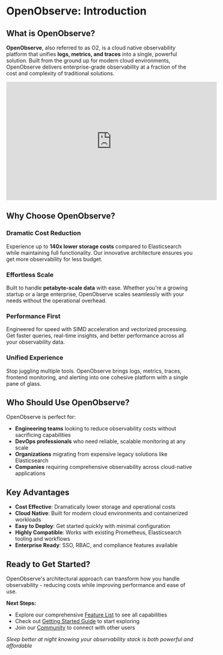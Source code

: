 # OpenObserve: Introduction

## What is OpenObserve?

**OpenObserve**, also referred to as O2, is a cloud native observability platform that unifies **logs, metrics, and traces** into a single, powerful solution. Built from the ground up for modern cloud environments, OpenObserve delivers enterprise-grade observability at a fraction of the cost and complexity of traditional solutions.

<iframe width="560" height="315" src="https://www.youtube.com/embed/C0GH5Ox8NnY?si=Xm-tEpbnm-iywGqH" title="YouTube video player" frameborder="0" allow="accelerometer; autoplay; clipboard-write; encrypted-media; gyroscope; picture-in-picture; web-share" referrerpolicy="strict-origin-when-cross-origin" allowfullscreen></iframe>

## Why Choose OpenObserve?

### Dramatic Cost Reduction
Experience up to **140x lower storage costs** compared to Elasticsearch while maintaining full functionality. Our innovative architecture ensures you get more observability for less budget.

### Effortless Scale
Built to handle **petabyte-scale data** with ease. Whether you're a growing startup or a large enterprise, OpenObserve scales seamlessly with your needs without the operational overhead.

### Performance First
Engineered for speed with SIMD acceleration and vectorized processing. Get faster queries, real-time insights, and better performance across all your observability data.

### Unified Experience
Stop juggling multiple tools. OpenObserve brings logs, metrics, traces, frontend monitoring, and alerting into one cohesive platform with a single pane of glass.

## Who Should Use OpenObserve?

OpenObserve is perfect for:

- **Engineering teams** looking to reduce observability costs without sacrificing capabilities
- **DevOps professionals** who need reliable, scalable monitoring at any scale
- **Organizations** migrating from expensive legacy solutions like Elasticsearch
- **Companies** requiring comprehensive observability across cloud-native applications

## Key Advantages

- **Cost Effective**: Dramatically lower storage and operational costs
- **Cloud Native**: Built for modern cloud environments and containerized workloads  
- **Easy to Deploy**: Get started quickly with minimal configuration
- **Highly Compatible**: Works with existing Prometheus, Elasticsearch tooling and workflows
- **Enterprise Ready**: SSO, RBAC, and compliance features available

## Ready to Get Started?

OpenObserve's architectural approach can transform how you handle observability - reducing costs while improving performance and ease of use.

**Next Steps:**

- Explore our comprehensive [Feature List](../features/logs/) to see all capabilities
- Check out [Getting Started Guide](../getting-started/) to start exploring
- Join our [Community](https://github.com/openobserve/openobserve/discussions) to connect with other users

*Sleep better at night knowing your observability stack is both powerful and affordable* 